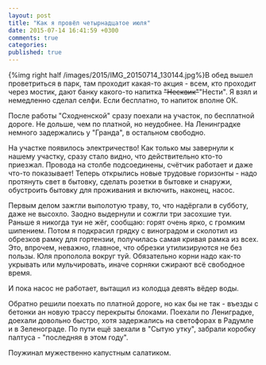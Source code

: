 ```yaml
---
layout: post
title: "Как я провёл четырнадцатое июля"
date: 2015-07-14 16:41:59 +0300
comments: true
categories: 
published: true
---
```

{%img right half /images/2015/IMG_20150714_130144.jpg%}В обед вышел проветриться в парк, там проходит какая-то акция - всем, кто проходит через мостик, дают банку какого-то напитка ~~"Несквик"~~"Нести". Я взял и немедленно сделал селфи. Если бесплатно, то напиток вполне ОК.

После работы "Сходненской" сразу поехали на участок, по бесплатной дороге. Не дольше, чем по платной, но неудобнее. На Ленинградке немного задержались у "Гранда", в остальном свободно.

На участке появилось электричество! Как только мы завернули к нашему участку, сразу стало видно, что действительно кто-то приезжал. Провода на столбе подсоединены, счётчик работает и даже что-то показывает! Теперь открылись новые трудовые горизонты - надо протянуть свет в бытовку, сделать розетки в бытовке и снаружи, обустроить бытовку для проживания и включить, наконец, насос.

Первым делом зажгли выполотую траву, то, что надёргали в субботу, даже не высохло. Заодно выдернули и сожгли три засохшие туи. Раньше я никогда туи не жёг, сообщаю: горят очень ярко, с громким шипением. Потом я подкрасил грядку с виноградом и сколотил из обрезков рамку для гортензии, получилась самая кривая рамка из всех. Это, впрочем, неважно, главное, что обрезки утилизируются не без пользы. Юля прополола вокруг туй. Обязательно корни надо как-то укрывать или мульчировать, иначе сорняки сжирают всё свободное время.

И пока насос не работает, вытащил из колодца девять вёдер воды.

Обратно решили поехать по платной дороге, но как бы не так - въезды с бетонки ан новую трассу перекрыты блоками. Поехали по Лениградке, доехали довольно быстро, хотя задержались на светофорах в Радумле и в Зеленограде. По пути ещё заехали в "Сытую утку", забрали коробку палтуса - "последняя в этом году".

Поужинал мужественно капустным салатиком.